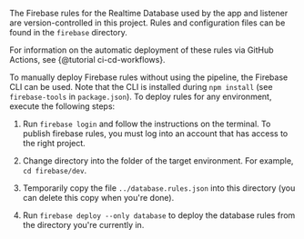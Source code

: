 <!--
SPDX-FileCopyrightText: Copyright 2022 Opal Health Informatics Group at the Research Institute of the McGill University Health Centre <john.kildea@mcgill.ca>

SPDX-License-Identifier: AGPL-3.0-or-later
-->

The Firebase rules for the Realtime Database used by the app and listener are version-controlled in this project.
Rules and configuration files can be found in the `firebase` directory.

For information on the automatic deployment of these rules via GitHub Actions, see {@tutorial ci-cd-workflows}.

To manually deploy Firebase rules without using the pipeline, the Firebase CLI can be used.
Note that the CLI is installed during `npm install` (see `firebase-tools` in `package.json`). To deploy rules for any
environment, execute the following steps:

1. Run `firebase login` and follow the instructions on the terminal. To publish firebase rules, you must log into
   an account that has access to the right project.

2. Change directory into the folder of the target environment. For example, `cd firebase/dev`.

3. Temporarily copy the file `../database.rules.json` into this directory (you can delete this copy when you're done).

4. Run `firebase deploy --only database` to deploy the database rules from the directory you're currently in.
